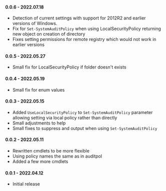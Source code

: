 ﻿#### 0.0.6 - 2022.07.18
- Detection of current settings with support for 2012R2 and earlier versions of Windows.
- Fix for `Set-SystemAuditPolicy` when using LocalSecurityPolicy returning new object on creation of directory
- Fixes setting permissions for remote registry which would not work in earlier versions

#### 0.0.5 - 2022.05.27
- Small fix for LocalSecurityPolicy if folder doesn't exists

#### 0.0.4 - 2022.05.19
- Small fix for enum values

#### 0.0.3 - 2022.05.15
- Added `UseLocalSecurityPolicy` to `Set-SystemAuditPolicy` parameter allowing setting via local policy rather than directly
- Small adjustments to help
- Small fixes to suppress and output when using `Set-SystemAuditPolicy`

#### 0.0.2 - 2022.05.11
- Rewritten cmdlets to be more flexible
- Using policy names the same as in auditpol
- Added a few more cmdlets

#### 0.0.1 - 2022.04.12
- Initial release